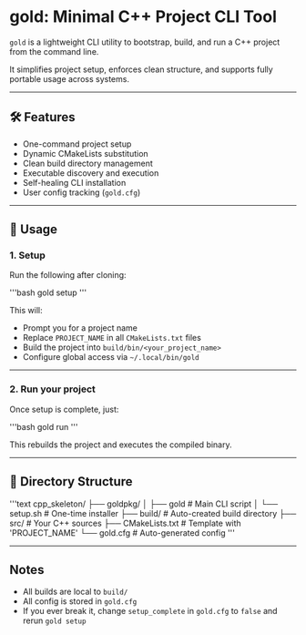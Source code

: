 # gold: Minimal C++ Project CLI Tool

`gold` is a lightweight CLI utility to bootstrap, build, and run a C++ project from the command line.

It simplifies project setup, enforces clean structure, and supports fully portable usage across systems.

---

## 🛠 Features

- One-command project setup
- Dynamic CMakeLists substitution
- Clean build directory management
- Executable discovery and execution
- Self-healing CLI installation
- User config tracking (`gold.cfg`)

---

## 🚀 Usage

### 1. Setup

Run the following after cloning:

'''bash
gold setup
'''

This will:

- Prompt you for a project name
- Replace `PROJECT_NAME` in all `CMakeLists.txt` files
- Build the project into `build/bin/<your_project_name>`
- Configure global access via `~/.local/bin/gold`

---

### 2. Run your project

Once setup is complete, just:

'''bash
gold run
'''

This rebuilds the project and executes the compiled binary.

---

## 📁 Directory Structure

'''text
cpp_skeleton/
├── goldpkg/
│   ├── gold        # Main CLI script
│   └── setup.sh    # One-time installer
├── build/          # Auto-created build directory
├── src/            # Your C++ sources
├── CMakeLists.txt  # Template with 'PROJECT_NAME'
└── gold.cfg        # Auto-generated config
'''

---

## Notes

- All builds are local to `build/`
- All config is stored in `gold.cfg`
- If you ever break it, change `setup_complete` in `gold.cfg` to `false` and rerun `gold setup`
